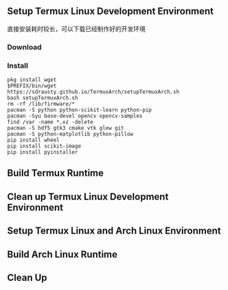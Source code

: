 ## Setup Termux Linux Development Environment
直接安装耗时较长，可以下载已经制作好的开发环境

### Download 

### Install
```
pkg install wget
$PREFIX/bin/wget https://sdrausty.github.io/TermuxArch/setupTermuxArch.sh
bash setupTermuxArch.sh
rm -rf /lib/firmware/*
pacman -S python python-scikit-learn python-pip
pacman -Syu base-devel opencv opencv-samples
find /var -name *.xz -delete
pacman -S hdf5 gtk3 cmake vtk glew git
pacman -S python-matplotlib python-pillow  
pip install wheel
pip install scikit-image
pip install pyinstaller
```

## Build Termux Runtime

## Clean up Termux Linux Development Environment

## Setup Termux Linux and Arch Linux Environment

## Build Arch Linux Runtime

## Clean Up
